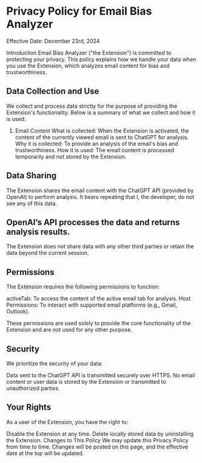 # Privacy Policy for Email Bias Analyzer
Effective Date: December 23rd, 2024

Introduction
Email Bias Analyzer ("the Extension") is committed to protecting your privacy. This policy explains how we handle your data when you use the Extension, which analyzes email content for bias and trustworthiness.

## Data Collection and Use
We collect and process data strictly for the purpose of providing the Extension's functionality. Below is a summary of what we collect and how it is used:

1. Email Content
What is collected: When the Extension is activated, the content of the currently viewed email is sent to ChatGPT for analysis.
Why it is collected: To provide an analysis of the email's bias and trustworthiness.
How it is used: The email content is processed temporarily and not stored by the Extension.

## Data Sharing
The Extension shares the email content with the ChatGPT API (provided by OpenAI) to perform analysis. It bears repeating that I, the developer, do not see any of this data. 

## OpenAI’s API processes the data and returns analysis results.
The Extension does not share data with any other third parties or retain the data beyond the current session.

## Permissions
The Extension requires the following permissions to function:

activeTab: To access the content of the active email tab for analysis.
Host Permissions: To interact with supported email platforms (e.g., Gmail, Outlook).

These permissions are used solely to provide the core functionality of the Extension and are not used for any other purpose.

## Security
We prioritize the security of your data:

Data sent to the ChatGPT API is transmitted securely over HTTPS.
No email content or user data is stored by the Extension or transmitted to unauthorized parties.

## Your Rights
As a user of the Extension, you have the right to:

Disable the Extension at any time.
Delete locally stored data by uninstalling the Extension.
Changes to This Policy
We may update this Privacy Policy from time to time. Changes will be posted on this page, and the effective date at the top will be updated.
